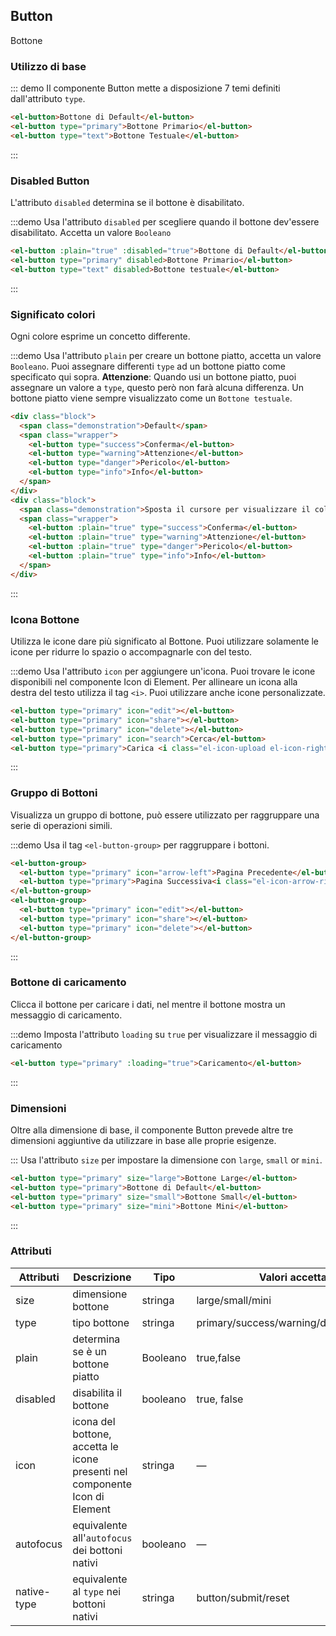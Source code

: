<script>
  import { addClass } from 'wind-dom/src/class';
  export default {
    data() {
      return {
        isLoading: false,
        isLoading2: false
      };
    },
    methods: {
      handleClick(event) {
        console.log(event);
        alert('bottone cliccato!');
      }
    },
    mounted() {
      this.$nextTick(() => {
        let demos = document.querySelectorAll('.source');
        let thirdDemo = demos[2];
        addClass(thirdDemo, 'intro-block');
      });
    }
  }
</script>

## Button

Bottone

### Utilizzo di base

::: demo Il componente Button mette a disposizione 7 temi definiti dall'attributo `type`.

```html
<el-button>Bottone di Default</el-button>
<el-button type="primary">Bottone Primario</el-button>
<el-button type="text">Bottone Testuale</el-button>
```
:::

### Disabled Button

L'attributo `disabled` determina se il bottone è disabilitato.

:::demo Usa l'attributo `disabled` per scegliere quando il bottone dev'essere disabilitato. Accetta un valore `Booleano`

```html
<el-button :plain="true" :disabled="true">Bottone di Default</el-button>
<el-button type="primary" disabled>Bottone Primario</el-button>
<el-button type="text" disabled>Bottone testuale</el-button>
```
:::

### Significato colori

Ogni colore esprime un concetto differente.

:::demo Usa l'attributo `plain` per creare un bottone piatto, accetta un valore `Booleano`. Puoi assegnare differenti `type` ad un bottone piatto come specificato qui sopra. **Attenzione**: Quando usi un bottone piatto, puoi assegnare un valore a `type`, questo però non farà alcuna differenza. Un bottone piatto viene sempre visualizzato come un `Bottone testuale`.

```html
<div class="block">
  <span class="demonstration">Default</span>
  <span class="wrapper">
    <el-button type="success">Conferma</el-button>
    <el-button type="warning">Attenzione</el-button>
    <el-button type="danger">Pericolo</el-button>
    <el-button type="info">Info</el-button>
  </span>
</div>
<div class="block">
  <span class="demonstration">Sposta il cursore per visualizzare il colore</span>
  <span class="wrapper">
    <el-button :plain="true" type="success">Conferma</el-button>
    <el-button :plain="true" type="warning">Attenzione</el-button>
    <el-button :plain="true" type="danger">Pericolo</el-button>
    <el-button :plain="true" type="info">Info</el-button>
  </span>
</div>
```
:::

### Icona Bottone

Utilizza le icone dare più significato al Bottone. Puoi utilizzare solamente le icone per ridurre lo spazio o accompagnarle con del testo.

:::demo Usa l'attributo `icon` per aggiungere un'icona. Puoi trovare le icone disponibili nel componente Icon di Element. Per allineare un icona alla destra del testo utilizza il tag `<i>`. Puoi utilizzare anche icone personalizzate.

```html
<el-button type="primary" icon="edit"></el-button>
<el-button type="primary" icon="share"></el-button>
<el-button type="primary" icon="delete"></el-button>
<el-button type="primary" icon="search">Cerca</el-button>
<el-button type="primary">Carica <i class="el-icon-upload el-icon-right"></i></el-button>
```
:::

### Gruppo di Bottoni

Visualizza un gruppo di bottone, può essere utilizzato per raggruppare una serie di operazioni simili.

:::demo Usa il tag `<el-button-group>` per raggruppare i bottoni.

```html
<el-button-group>
  <el-button type="primary" icon="arrow-left">Pagina Precedente</el-button>
  <el-button type="primary">Pagina Successiva<i class="el-icon-arrow-right el-icon-right"></i></el-button>
</el-button-group>
<el-button-group>
  <el-button type="primary" icon="edit"></el-button>
  <el-button type="primary" icon="share"></el-button>
  <el-button type="primary" icon="delete"></el-button>
</el-button-group>
```
:::

### Bottone di caricamento

Clicca il bottone per caricare i dati, nel mentre il bottone mostra un messaggio di caricamento.

:::demo Imposta l'attributo `loading` su `true` per visualizzare il messaggio di caricamento

```html
<el-button type="primary" :loading="true">Caricamento</el-button>
```
:::

### Dimensioni

Oltre alla dimensione di base, il componente Button prevede altre tre dimensioni aggiuntive da utilizzare in base alle proprie esigenze.


::: Usa l'attributo `size` per impostare la dimensione con `large`, `small` or `mini`.

```html
<el-button type="primary" size="large">Bottone Large</el-button>
<el-button type="primary">Bottone di Default</el-button>
<el-button type="primary" size="small">Bottone Small</el-button>
<el-button type="primary" size="mini">Bottone Mini</el-button>
```
:::

### Attributi
| Attributi      | Descrizione    | Tipo      | Valori accettati       | Default   |
|---------- |-------- |---------- |-------------  |-------- |
| size     | dimensione bottone   | stringa  |   large/small/mini            |    —     |
| type     | tipo bottone   | stringa    |   primary/success/warning/danger/info/text |     —    |
| plain     | determina se è un bottone piatto   | Booleano    | true,false | false   |
| disabled  | disabilita il bottone    | booleano   | true, false   | false   |
| icon  | icona del bottone, accetta le icone presenti nel componente Icon di Element | stringa   |  —  |  —  |
| autofocus  | equivalente all'`autofocus` dei bottoni nativi  | booleano   |  —  |  false  |
| native-type | equivalente al `type` nei bottoni nativi | stringa | button/submit/reset | button |
